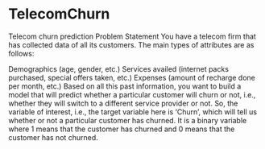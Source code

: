 # TelecomChurn
Telecom churn prediction
Problem Statement
You have a telecom firm that has collected data of all its customers. The main types of attributes are as follows:

Demographics (age, gender, etc.)
Services availed (internet packs purchased, special offers taken, etc.)
Expenses (amount of recharge done per month, etc.)
Based on all this past information, you want to build a model that will predict whether a particular customer will churn or not, i.e., whether they will switch to a different service provider or not. So, the variable of interest, i.e., the target variable here is ‘Churn’, which will tell us whether or not a particular customer has churned. It is a binary variable where 1 means that the customer has churned and 0 means that the customer has not churned.
